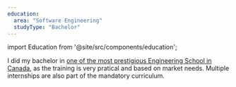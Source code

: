 ```yaml
---
education:
  area: "Software Engineering"
  studyType: "Bachelor"
---
```


import Education from '@site/src/components/education';

I did my bachelor in <a href="https://www.etsmtl.ca/en/ets/about-ets/overview">one of the most prestigious Engineering School in Canada</a>, as the training is very pratical and based on market needs. Multiple internships are also part of the mandatory curriculum.

<Education area={frontMatter.education.area} studyType={frontMatter.education.studyType} />